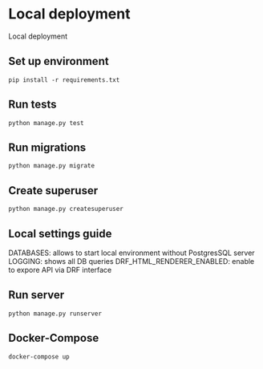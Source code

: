 # Local deployment
Local deployment

## Set up environment
`pip install -r requirements.txt`

## Run tests
`python manage.py test`

## Run migrations
`python manage.py migrate`

## Create superuser
`python manage.py createsuperuser`

## Local settings guide
DATABASES: allows to start local environment without PostgresSQL server
LOGGING: shows all DB queries
DRF_HTML_RENDERER_ENABLED: enable to expore API via DRF interface

## Run server
`python manage.py runserver`

## Docker-Compose
`docker-compose up`